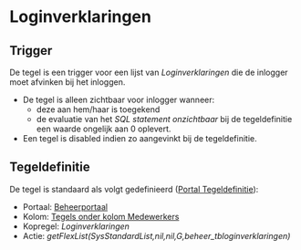 # Loginverklaringen

## Trigger

De tegel is een trigger voor een lijst van *Loginverklaringen* die de inlogger moet afvinken bij het inloggen.

- De tegel is alleen zichtbaar voor inlogger wanneer:
  - deze aan hem/haar is toegekend
  - de evaluatie van het *SQL statement onzichtbaar* bij de tegeldefinitie een waarde ongelijk aan 0 oplevert.
- Een tegel is disabled indien zo aangevinkt bij de tegeldefinitie.

## Tegeldefinitie

De tegel is standaard als volgt gedefinieerd ([Portal Tegeldefinitie](../../../../instellen_inrichten/portaldefinitie/portal_tegel.md)):

- Portaal: [Beheerportaal](README.md)
- Kolom: [Tegels onder kolom Medewerkers](tegels_onder_kolom_medewerkers/README.md)
- Kopregel: *Loginverklaringen*
- Actie: *getFlexList(SysStandardList,nil,nil,G,beheer_tbloginverklaringen)*
